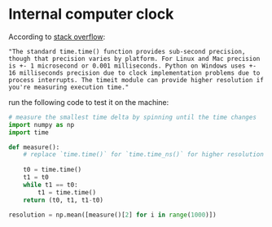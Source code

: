 # Internal computer clock

According to [stack overflow](https://stackoverflow.com/questions/1938048/high-precision-clock-in-python): 

    "The standard time.time() function provides sub-second precision, though that precision varies by platform. For Linux and Mac precision is +- 1 microsecond or 0.001 milliseconds. Python on Windows uses +- 16 milliseconds precision due to clock implementation problems due to process interrupts. The timeit module can provide higher resolution if you're measuring execution time."

run the following code to test it on the machine:

```python
# measure the smallest time delta by spinning until the time changes
import numpy as np
import time

def measure():
    # replace `time.time()` for `time.time_ns()` for higher resolution
    
    t0 = time.time()
    t1 = t0
    while t1 == t0:
        t1 = time.time()
    return (t0, t1, t1-t0)

resolution = np.mean([measure()[2] for i in range(1000)])

```